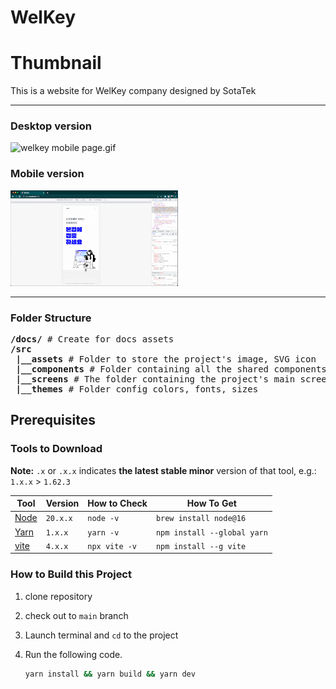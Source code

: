 # WelKey

# Thumbnail

This is a website for WelKey company designed by SotaTek

---

### Desktop version

<img src="./docs/videos/welkey-desktop.gif" alt="welkey mobile page.gif">

### Mobile version

<img src="./docs/videos/welkey-mobile.gif" alt="welkey mobile page.gif">

---

### Folder Structure

<pre>
<b>/docs/</b> # Create for docs assets
<b>/src</b>
&emsp;<b>|__assets</b> # Folder to store the project's image, SVG icon
&emsp;<b>|__components</b> # Folder containing all the shared components of the project
&emsp;<b>|__screens</b> # The folder containing the project's main screens
&emsp;<b>|__themes</b> # Folder config colors, fonts, sizes
</pre>

## Prerequisites

### Tools to Download

**Note:** `.x` or `.x.x` indicates **the latest stable minor** version of that tool, e.g.: `1.x.x` > `1.62.3`

| Tool                                                                       | Version  | How to Check                                  | How To Get                                                                                               |
|----------------------------------------------------------------------------|----------|-----------------------------------------------|----------------------------------------------------------------------------------------------------------|
| [Node](https://nodejs.org/en)                                              | `20.x.x` | `node -v`                                     | `brew install node@16`                                                                                   |
| [Yarn](https://yarnpkg.com)                                                | `1.x.x`  | `yarn -v`                                     | `npm install --global yarn`                                                                              |
| [vite](https://vite.dev)                                                | `4.x.x`  | `npx vite -v`                                     | `npm install --g vite`                                                                              |

### How to Build this Project

1. clone repository
2. check out to `main` branch
3. Launch terminal and `cd` to the project
4. Run the following code.

    ```sh
    yarn install && yarn build && yarn dev
    ```
